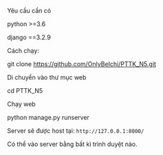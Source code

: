 Yêu cầu cần có

python >=3.6

django ==3.2.9

Cách chạy:

git clone https://github.com/OnlyBeIchi/PTTK_N5.git

Di chuyển vào thư mục web

cd PTTK_N5

Chạy web

python manage.py runserver

Server sẽ được host tại: `http://127.0.0.1:8000/`

Có thể vào server bằng bất kì trình duyệt nào.
